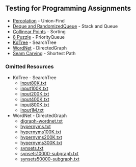 ## Testing for Programming Assignments

- [Percolation](http://coursera.cs.princeton.edu/algs4/testing/percolation/ "Test Resources") - Union-Find
- [Deque and RandomizedQueue](http://coursera.cs.princeton.edu/algs4/testing/queues/ "Test Resources") - Stack and Queue
- [Collinear Points](http://coursera.cs.princeton.edu/algs4/testing/collinear/ "Test Resources") - Sorting
- [8 Puzzle](http://coursera.cs.princeton.edu/algs4/testing/8puzzle/ "Test Resources") - PriorityQueue
- [KdTree](http://coursera.cs.princeton.edu/algs4/testing/kdtree/ "Test Resources") - SearchTree
- [WordNet](http://coursera.cs.princeton.edu/algs4/testing/wordnet/ "Test Resources") - DirectedGraph
- [Seam Carving](http://coursera.cs.princeton.edu/algs4/testing/seam/ "Test Resources") - Shortest Path

### Omitted Resources

- KdTree - SearchTree 
  - [input80K.txt](http://coursera.cs.princeton.edu/algs4/testing/kdtree/input80K.txt)
  - [input100K.txt](http://coursera.cs.princeton.edu/algs4/testing/kdtree/input100K.txt)
  - [input200K.txt](http://coursera.cs.princeton.edu/algs4/testing/kdtree/input200K.txt)
  - [input400K.txt](http://coursera.cs.princeton.edu/algs4/testing/kdtree/input400K.txt)
  - [input800K.txt](http://coursera.cs.princeton.edu/algs4/testing/kdtree/input800K.txt)
  - [input1M.txt](http://coursera.cs.princeton.edu/algs4/testing/kdtree/input1M.txt)
- WordNet - DirectedGraph
  - [digraph-wordnet.txt](http://coursera.cs.princeton.edu/algs4/testing/wordnet/digraph-wordnet.txt)
  - [hypernyms.txt](http://coursera.cs.princeton.edu/algs4/testing/wordnet/hypernyms.txt)
  - [hypernyms100K.txt](http://coursera.cs.princeton.edu/algs4/testing/wordnet/hypernyms100K.txt)
  - [hypernyms200K.txt](http://coursera.cs.princeton.edu/algs4/testing/wordnet/hypernyms200K.txt)
  - [hypernyms300K.txt](http://coursera.cs.princeton.edu/algs4/testing/wordnet/hypernyms300K.txt)
  - [synsets.txt](http://coursera.cs.princeton.edu/algs4/testing/wordnet/synsets.txt)
  - [synsets10000-subgraph.txt](http://coursera.cs.princeton.edu/algs4/testing/wordnet/synsets10000-subgraph.txt)
  - [synsets50000-subgraph.txt](http://coursera.cs.princeton.edu/algs4/testing/wordnet/synsets50000-subgraph.txt)
